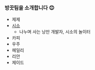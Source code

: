 ### 방끗팀을 소개합니다 😊

- 제제
- [시소](https://github.com/JINU-CHANG/git-practice/blob/feat/siso-page/members/siso.md)
  - 나누며 사는 낭만 개발자, 시소의 놀이터
- 카피
- 우주
- 헤일리
- 리안
- 제이드

  

